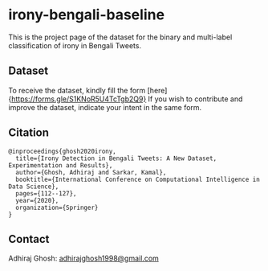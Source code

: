 # irony-bengali-baseline
This is the project page of the dataset for the binary and multi-label classification of irony in Bengali Tweets.


## Dataset
To receive the dataset, kindly fill the form [here]{https://forms.gle/S1KNoR5U4TcTgb2Q9}
If you wish to contribute and improve the dataset, indicate your intent in the same form.

## Citation
    @inproceedings{ghosh2020irony,
      title={Irony Detection in Bengali Tweets: A New Dataset, Experimentation and Results},
      author={Ghosh, Adhiraj and Sarkar, Kamal},
      booktitle={International Conference on Computational Intelligence in Data Science},
      pages={112--127},
      year={2020},
      organization={Springer}
    }

## Contact 
Adhiraj Ghosh: adhirajghosh1998@gmail.com

